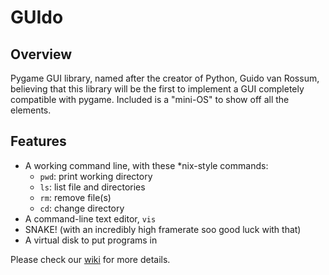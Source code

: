 # GUIdo

## Overview

Pygame GUI library, named after the creator of Python, Guido van Rossum, believing that this library will be the first to implement a GUI completely compatible with pygame. Included is a "mini-OS" to show off all the elements.

## Features

-   A working command line, with these *nix-style commands:
    -   `pwd`: print working directory
    -   `ls`: list file and directories
    -   `rm`: remove file(s)
    -   `cd`: change directory
-   A command-line text editor, `vis`
-   SNAKE! (with an incredibly high framerate soo good luck with that)
-   A virtual disk to put programs in

Please check our [wiki](https://github.com/The-UltimateGamer/GUIdo/wiki) for more details.
